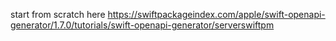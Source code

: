 start from scratch here https://swiftpackageindex.com/apple/swift-openapi-generator/1.7.0/tutorials/swift-openapi-generator/serverswiftpm
